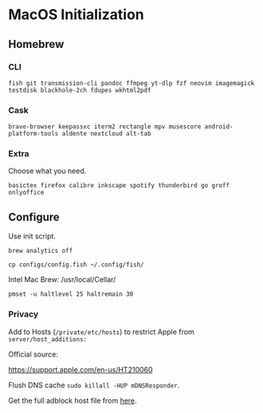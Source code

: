 # MacOS Initialization

## Homebrew

### CLI

```
fish git transmission-cli pandoc ffmpeg yt-dlp fzf neovim imagemagick testdisk blackhole-2ch fdupes wkhtml2pdf
```

### Cask

```
brave-browser keepassxc iterm2 rectangle mpv musescore android-platform-tools aldente nextcloud alt-tab
```

### Extra

Choose what you need.

```
basictex firefox calibre inkscape spotify thunderbird go groff onlyoffice
```

## Configure

Use init script.

`brew analytics off`

`cp configs/config.fish ~/.config/fish/`

Intel Mac Brew: /usr/local/Cellar/

```
pmset -u haltlevel 25 haltremain 30
```

### Privacy

Add to Hosts (`/private/etc/hosts`) to restrict Apple from `server/host_additions:`

Official source:

https://support.apple.com/en-us/HT210060

Flush DNS cache `sudo killall -HUP mDNSResponder`.

Get the full adblock host file from [here](https://github.com/StevenBlack/hosts).
